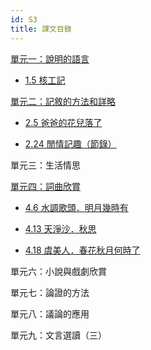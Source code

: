 ```yaml
---
id: S3
title: 課文目錄
---
```


[單元一：說明的語言](/category/S3/單元一：說明的語言)

- [1.5 核工記](/S3/單元一：說明的語言/1.5核工記)

[單元二：記敘的方法和詳略](/category/S3/單元二：記敘的方法和詳略)

- [2.5 爸爸的花兒落了](/S3/單元二：記敘的方法和詳略/2.5爸爸的花兒落了)

- [2.24 閒情記趣（節錄）](/S3/單元二：記敘的方法和詳略/2.24閒情記趣（節錄）)

單元三：生活情思

[單元四：詞曲欣賞](/category/S3/單元四：詞曲欣賞)

- [4.6 水調歌頭．明月幾時有](/S3/單元四：詞曲欣賞/4.6水調歌頭．明月幾時有)

- [4.13 天淨沙．秋思](/S3/單元四：詞曲欣賞/4.13天淨沙．秋思)

- [4.18 虞美人．春花秋月何時了](/S3/單元四：詞曲欣賞/4.18虞美人．春花秋月何時了)

單元六：小說與戲劇欣賞

單元七：論證的方法

單元八：議論的應用

單元九：文言選讀（三）
